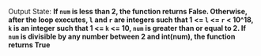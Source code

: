 Output State: **If `num` is less than 2, the function returns False. Otherwise, after the loop executes, `l` and `r` are integers such that 1 <= `l` <= `r` < 10^18, `k` is an integer such that 1 <= `k` <= 10, `num` is greater than or equal to 2. If `num` is divisible by any number between 2 and int(num), the function returns True**